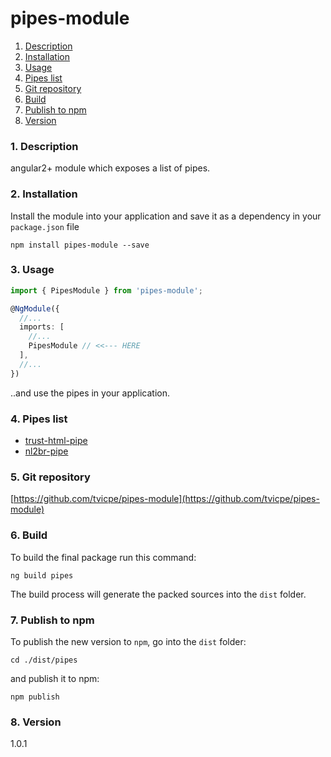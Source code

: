 pipes-module
=====
1. [Description](#description)
2. [Installation](#installation)
3. [Usage](#usage)
4. [Pipes list](#list)
5. [Git repository](#git)
6. [Build](#build)
7. [Publish to npm](#publish)
8. [Version](#version)

### <a name="description"></a>1. Description
angular2+ module which exposes a list of pipes. 
  
  
### <a name="installation"></a>2. Installation
Install the module into your application and save it as a 
dependency in your `package.json` file  
```
npm install pipes-module --save
```
  
  
### <a name="usage"></a>3. Usage
```typescript
import { PipesModule } from 'pipes-module';

@NgModule({
  //...
  imports: [
	//...
	PipesModule // <<--- HERE
  ],
  //...
})
```
  
..and use the pipes in your application.
  
  
### <a name="list"></a>4. Pipes list
- [trust-html-pipe](https://github.com/tvicpe/trust-html-pipe)  
- [nl2br-pipe](https://github.com/tvicpe/nl2br-pipe)
  
### <a name="git"></a>5. Git repository
[https://github.com/tvicpe/pipes-module](https://github.com/tvicpe/pipes-module)
  
### <a name="build"></a>6. Build
To build the final package run this command:
```
ng build pipes
```
The build process will generate the packed sources into the `dist` folder.  

### <a name="publish"></a>7. Publish to npm
To publish the new version to `npm`, go into the `dist` folder:
```
cd ./dist/pipes
```
and publish it to npm:
```
npm publish
```

### <a name="version"></a>8. Version
1.0.1
